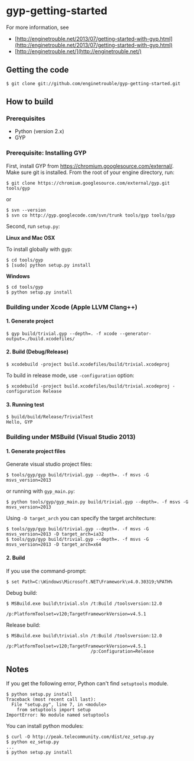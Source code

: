 gyp-getting-started
===================

For more information, see  

* [http://enginetrouble.net/2013/07/getting-started-with-gyp.html](http://enginetrouble.net/2013/07/getting-started-with-gyp.html)  
* [http://enginetrouble.net/](http://enginetrouble.net/)  

## Getting the code

```
$ git clone git://github.com/enginetrouble/gyp-getting-started.git
```

## How to build

### Prerequisites

* Python (version 2.x)
* GYP

### Prerequisite: Installing GYP

First, install GYP from https://chromium.googlesource.com/external/.  
Make sure git is installed.
From the root of your engine directory, run:  
```
$ git clone https://chromium.googlesource.com/external/gyp.git tools/gyp
```

or

```
$ svn --version
$ svn co http://gyp.googlecode.com/svn/trunk tools/gyp tools/gyp
```  

Second, run `setup.py`:

**Linux and Mac OSX**

To install globally with gyp:

```
$ cd tools/gyp
$ [sudo] python setup.py install
```

**Windows**

```
$ cd tools/gyp
$ python setup.py install
```

### Building under Xcode (Apple LLVM Clang++)

#### 1. Generate project

```
$ gyp build/trivial.gyp --depth=. -f xcode --generator-output=./build.xcodefiles/
```

#### 2. Build (Debug/Release)

```
$ xcodebuild -project build.xcodefiles/build/trivial.xcodeproj
```

To build in release mode, use `-configuration` option:

```
$ xcodebuild -project build.xcodefiles/build/trivial.xcodeproj -configuration Release
```

#### 3. Running test

```
$ build/build/Release/TrivialTest 
Hello, GYP
```

### Building under MSBuild (Visual Studio 2013)

#### 1. Generate project files

Generate visual studio project files:

```
$ tools/gyp/gyp build/trivial.gyp --depth=. -f msvs -G msvs_version=2013
```

or running with `gyp_main.py`:

```
$ python tools/gyp/gyp_main.py build/trivial.gyp --depth=. -f msvs -G msvs_version=2013
```

Using `-D target_arch` you can specify the target architecture:

```
$ tools/gyp/gyp build/trivial.gyp --depth=. -f msvs -G msvs_version=2013 -D target_arch=ia32
$ tools/gyp/gyp build/trivial.gyp --depth=. -f msvs -G msvs_version=2013 -D target_arch=x64
```

#### 2. Build

If you use the command-prompt:

```
$ set Path=C:\Windows\Microsoft.NET\Framework\v4.0.30319;%PATH%
```

Debug build:  

```
$ MSBuild.exe build\trivial.sln /t:Build /toolsversion:12.0
                                /p:PlatformToolset=v120;TargetFrameworkVersion=v4.5.1
```

Release build:  

```
$ MSBuild.exe build\trivial.sln /t:Build /toolsversion:12.0
                                /p:PlatformToolset=v120;TargetFrameworkVersion=v4.5.1
                                /p:Configuration=Release
```

## Notes
If you get the following error, Python can't find `setuptools` module.
```
$ python setup.py install
Traceback (most recent call last):
  File "setup.py", line 7, in <module>
    from setuptools import setup
ImportError: No module named setuptools
```

You can install python modules:

```
$ curl -O http://peak.telecommunity.com/dist/ez_setup.py
$ python ez_setup.py
...
$ python setup.py install
```
